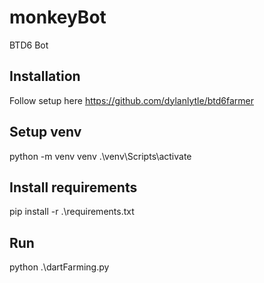 # monkeyBot
BTD6 Bot

## Installation
Follow setup here https://github.com/dylanlytle/btd6farmer

## Setup venv
python -m venv venv
.\venv\Scripts\activate

## Install requirements
pip install -r .\requirements.txt

## Run
python .\dartFarming.py